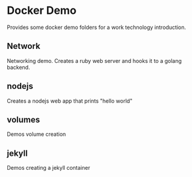 # Docker Demo

Provides some docker demo folders for a work technology introduction. 

## Network
Networking demo. Creates a ruby web server and hooks it to a golang backend.

## nodejs
Creates a nodejs web app that prints "hello world"

## volumes
Demos volume creation

## jekyll
Demos creating a jekyll container
